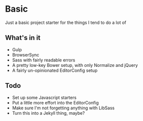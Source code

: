 # Basic

Just a basic project starter for the things I tend to do a lot of

## What's in it

* Gulp
* BrowserSync
* Sass with fairly readable errors
* A pretty low-key Bower setup, with only Normalize and jQuery
* A fairly un-opinionated EditorConfig setup


## Todo

* Set up some Javascript starters
* Put a little more effort into the EditorConfig
* Make sure I'm not forgetting anything with LibSass
* Turn this into a Jekyll thing, maybe?
